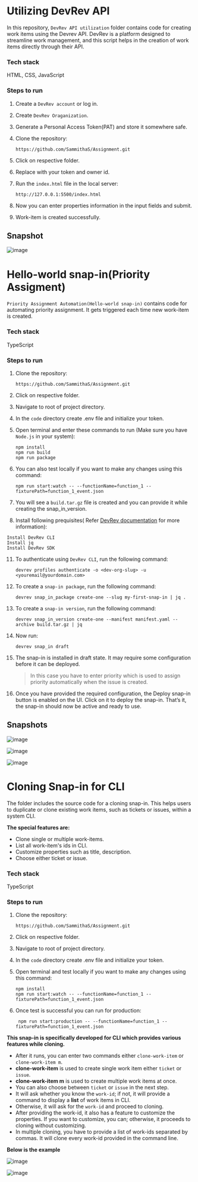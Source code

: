 # Utilizing DevRev API
In this repository, `DevRev API utilization` folder contains code for creating work items using the Devrev API. DevRev is a platform designed to streamline work management, and this script helps in the creation of work items directly through their API.

### Tech stack
   HTML, CSS, JavaScript
   
### Steps to run

1. Create a `DevRev account` or log in.
3. Create `DevRev Oraganization`.
4. Generate a Personal Access Token(PAT) and store it somewhere safe.
5. Clone the repository:

   ```
   https://github.com/SammithaS/Assignment.git
   ```
7. Click on respective folder.
8. Replace with your token and owner id.
9. Run the `index.html` file in the local server:

   ```
   http://127.0.0.1:5500/index.html
   ```
10. Now you can enter properties information in the input fields and submit.
11. Work-item is created successfully.

## Snapshot

![image](https://github.com/SammithaS/Assignment/assets/121117205/170ed1a8-8965-4cae-8467-2ca205b289fa)



# Hello-world snap-in(Priority Assigment)
`Priority Assignment Automation(Hello-world snap-in)` contains code for automating priority assignment. It gets triggered each time new work-item is created.

### Tech stack
   TypeScript
   
### Steps to run

1. Clone the repository:

   ```
   https://github.com/SammithaS/Assignment.git
   ```
3. Click on respective folder.
4. Navigate to root of project directory.
5. In the `code` directory create .env file and initialize your token.
6. Open terminal and enter these commands to run (Make sure you have `Node.js` in your system):

   ```
   npm install
   npm run build
   npm run package
   ```
8. You can also test locally if you want to make any changes using this command:

   ```
   npm run start:watch -- --functionName=function_1 --fixturePath=function_1_event.json
   ```
10. You will see a `build.tar.gz` file is created and you can provide it while creating the snap_in_version.
11. Install following prequisites( Refer [DevRev documentation](https://developer.devrev.ai/about/for-developers) for more information):
  
   ```
   Install DevRev CLI
   Install jq
   Install DevRev SDK
   ```
11. To authenticate using `DevRev CLI`, run the following command:

     ```
    devrev profiles authenticate -o <dev-org-slug> -u <youremail@yourdomain.com>
    ```
13. To create a `snap-in package`, run the following command:

     ```
    devrev snap_in_package create-one --slug my-first-snap-in | jq .
    ```
15. To create a `snap-in version`, run the following command:

     ```
    devrev snap_in_version create-one --manifest manifest.yaml --archive build.tar.gz | jq
    ```
17. Now run:

     ```
    devrev snap_in draft
    ```
19. The snap-in is installed in draft state. It may require some configuration before it can be deployed.
    >In this case you have to enter priority which is used to assign priority automatically when the issue is created.
20. Once you have provided the required configuration, the Deploy snap-in button is enabled on the UI. Click on it to deploy the snap-in. That’s it, the snap-in should now be active and ready to use.

## Snapshots 

![image](https://github.com/SammithaS/Assignment/assets/121117205/91842f8c-9234-45ae-b20e-9e734fe1134b)


![image](https://github.com/SammithaS/Assignment/assets/121117205/4413de0f-26af-47de-b3cb-e24878be0d0c)


![image](https://github.com/SammithaS/Assignment/assets/121117205/74169f48-aa0c-4a9a-8642-a221e643c90b)

# Cloning Snap-in for CLI
The folder includes the source code for a cloning snap-in. This helps users to duplicate or clone existing work items, such as tickets or issues, within a system CLI.

**The special features are:**
* Clone single or multiple work-items.
* List all work-item's ids in CLI.
* Customize properties such as title, description.
* Choose either ticket or issue.
  
### Tech stack
   TypeScript
   
### Steps to run

1. Clone the repository:

    ```
   https://github.com/SammithaS/Assignment.git
   ```
3. Click on respective folder.
4. Navigate to root of project directory.
5. In the `code` directory create .env file and initialize your token.
6. Open terminal and test locally if you want to make any changes using this command:

    ```
   npm install
   npm run start:watch -- --functionName=function_1 --fixturePath=function_1_event.json
   ```
8. Once test is successful you can run for production:

   ```
    npm run start:production -- --functionName=function_1 --fixturePath=function_1_event.json
   ```

**This snap-in is specifically developed for CLI which provides various features while cloning.**

* After it runs, you can enter two commands either `clone-work-item` or `clone-work-item m`.
* **clone-work-item** is used to create single work item either `ticket` or `issue`.
* **clone-work-item m** is used to create multiple work items at once.
* You can also choose between `ticket` or `issue` in the next step.
* It will ask whether you know the `work-id`; if not, it will provide a command to display a **list** of work items in CLI.
* Otherwise, it will ask for the `work-id` and proceed to cloning.
* After providing the work-id, it also has a feature to customize the properties. If you want to customize, you can; otherwise, it proceeds to cloning without customizing.
* In multiple cloning, you have to provide a list of work-ids separated by commas. It will clone every work-id provided in the command line.

**Below is the example**  

![image](https://github.com/SammithaS/Assignment/assets/121117205/0d093514-3457-4b75-9b72-6acb21bdc4e3)



![image](https://github.com/SammithaS/Assignment/assets/121117205/1231722d-6833-4223-a6d0-85af0223b700)







